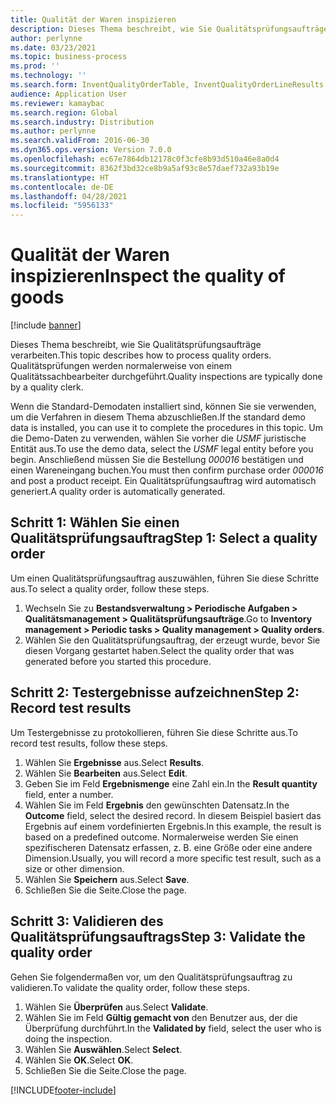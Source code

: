 ```yaml
---
title: Qualität der Waren inspizieren
description: Dieses Thema beschreibt, wie Sie Qualitätsprüfungsaufträge verarbeiten.
author: perlynne
ms.date: 03/23/2021
ms.topic: business-process
ms.prod: ''
ms.technology: ''
ms.search.form: InventQualityOrderTable, InventQualityOrderLineResults, HcmWorkerLookUp
audience: Application User
ms.reviewer: kamaybac
ms.search.region: Global
ms.search.industry: Distribution
ms.author: perlynne
ms.search.validFrom: 2016-06-30
ms.dyn365.ops.version: Version 7.0.0
ms.openlocfilehash: ec67e7864db12178c0f3cfe8b93d510a46e8a0d4
ms.sourcegitcommit: 8362f3bd32ce8b9a5af93c8e57daef732a93b19e
ms.translationtype: HT
ms.contentlocale: de-DE
ms.lasthandoff: 04/28/2021
ms.locfileid: "5956133"
---
```

# <a name="inspect-the-quality-of-goods"></a><span data-ttu-id="74bea-103">Qualität der Waren inspizieren</span><span class="sxs-lookup"><span data-stu-id="74bea-103">Inspect the quality of goods</span></span>

[!include [banner](../../includes/banner.md)]

<span data-ttu-id="74bea-104">Dieses Thema beschreibt, wie Sie Qualitätsprüfungsaufträge verarbeiten.</span><span class="sxs-lookup"><span data-stu-id="74bea-104">This topic describes how to process quality orders.</span></span> <span data-ttu-id="74bea-105">Qualitätsprüfungen werden normalerweise von einem Qualitätssachbearbeiter durchgeführt.</span><span class="sxs-lookup"><span data-stu-id="74bea-105">Quality inspections are typically done by a quality clerk.</span></span>

<span data-ttu-id="74bea-106">Wenn die Standard-Demodaten installiert sind, können Sie sie verwenden, um die Verfahren in diesem Thema abzuschließen.</span><span class="sxs-lookup"><span data-stu-id="74bea-106">If the standard demo data is installed, you can use it to complete the procedures in this topic.</span></span> <span data-ttu-id="74bea-107">Um die Demo-Daten zu verwenden, wählen Sie vorher die *USMF* juristische Entität aus.</span><span class="sxs-lookup"><span data-stu-id="74bea-107">To use the demo data, select the *USMF* legal entity before you begin.</span></span> <span data-ttu-id="74bea-108">Anschließend müssen Sie die Bestellung *000016* bestätigen und einen Wareneingang buchen.</span><span class="sxs-lookup"><span data-stu-id="74bea-108">You must then confirm purchase order *000016* and post a product receipt.</span></span> <span data-ttu-id="74bea-109">Ein Qualitätsprüfungsauftrag wird automatisch generiert.</span><span class="sxs-lookup"><span data-stu-id="74bea-109">A quality order is automatically generated.</span></span>

## <a name="step-1-select-a-quality-order"></a><span data-ttu-id="74bea-110">Schritt 1: Wählen Sie einen Qualitätsprüfungsauftrag</span><span class="sxs-lookup"><span data-stu-id="74bea-110">Step 1: Select a quality order</span></span>

<span data-ttu-id="74bea-111">Um einen Qualitätsprüfungsauftrag auszuwählen, führen Sie diese Schritte aus.</span><span class="sxs-lookup"><span data-stu-id="74bea-111">To select a quality order, follow these steps.</span></span>

1. <span data-ttu-id="74bea-112">Wechseln Sie zu **Bestandsverwaltung \> Periodische Aufgaben \> Qualitätsmanagement \> Qualitätsprüfungsaufträge**.</span><span class="sxs-lookup"><span data-stu-id="74bea-112">Go to **Inventory management \> Periodic tasks \> Quality management \> Quality orders**.</span></span>
1. <span data-ttu-id="74bea-113">Wählen Sie den Qualitätsprüfungsauftrag, der erzeugt wurde, bevor Sie diesen Vorgang gestartet haben.</span><span class="sxs-lookup"><span data-stu-id="74bea-113">Select the quality order that was generated before you started this procedure.</span></span>

## <a name="step-2-record-test-results"></a><span data-ttu-id="74bea-114">Schritt 2: Testergebnisse aufzeichnen</span><span class="sxs-lookup"><span data-stu-id="74bea-114">Step 2: Record test results</span></span>

<span data-ttu-id="74bea-115">Um Testergebnisse zu protokollieren, führen Sie diese Schritte aus.</span><span class="sxs-lookup"><span data-stu-id="74bea-115">To record test results, follow these steps.</span></span>

1. <span data-ttu-id="74bea-116">Wählen Sie **Ergebnisse** aus.</span><span class="sxs-lookup"><span data-stu-id="74bea-116">Select **Results**.</span></span>
1. <span data-ttu-id="74bea-117">Wählen Sie **Bearbeiten** aus.</span><span class="sxs-lookup"><span data-stu-id="74bea-117">Select **Edit**.</span></span>
1. <span data-ttu-id="74bea-118">Geben Sie im Feld **Ergebnismenge** eine Zahl ein.</span><span class="sxs-lookup"><span data-stu-id="74bea-118">In the **Result quantity** field, enter a number.</span></span>
1. <span data-ttu-id="74bea-119">Wählen Sie im Feld **Ergebnis** den gewünschten Datensatz.</span><span class="sxs-lookup"><span data-stu-id="74bea-119">In the **Outcome** field, select the desired record.</span></span> <span data-ttu-id="74bea-120">In diesem Beispiel basiert das Ergebnis auf einem vordefinierten Ergebnis.</span><span class="sxs-lookup"><span data-stu-id="74bea-120">In this example, the result is based on a predefined outcome.</span></span> <span data-ttu-id="74bea-121">Normalerweise werden Sie einen spezifischeren Datensatz erfassen, z. B. eine Größe oder eine andere Dimension.</span><span class="sxs-lookup"><span data-stu-id="74bea-121">Usually, you will record a more specific test result, such as a size or other dimension.</span></span>
1. <span data-ttu-id="74bea-122">Wählen Sie **Speichern** aus.</span><span class="sxs-lookup"><span data-stu-id="74bea-122">Select **Save**.</span></span>
1. <span data-ttu-id="74bea-123">Schließen Sie die Seite.</span><span class="sxs-lookup"><span data-stu-id="74bea-123">Close the page.</span></span>

## <a name="step-3-validate-the-quality-order"></a><span data-ttu-id="74bea-124">Schritt 3: Validieren des Qualitätsprüfungsauftrags</span><span class="sxs-lookup"><span data-stu-id="74bea-124">Step 3: Validate the quality order</span></span>

<span data-ttu-id="74bea-125">Gehen Sie folgendermaßen vor, um den Qualitätsprüfungsauftrag zu validieren.</span><span class="sxs-lookup"><span data-stu-id="74bea-125">To validate the quality order, follow these steps.</span></span>

1. <span data-ttu-id="74bea-126">Wählen Sie **Überprüfen** aus.</span><span class="sxs-lookup"><span data-stu-id="74bea-126">Select **Validate**.</span></span>
1. <span data-ttu-id="74bea-127">Wählen Sie im Feld **Gültig gemacht von** den Benutzer aus, der die Überprüfung durchführt.</span><span class="sxs-lookup"><span data-stu-id="74bea-127">In the **Validated by** field, select the user who is doing the inspection.</span></span>
1. <span data-ttu-id="74bea-128">Wählen Sie **Auswählen**.</span><span class="sxs-lookup"><span data-stu-id="74bea-128">Select **Select**.</span></span>
1. <span data-ttu-id="74bea-129">Wählen Sie **OK**.</span><span class="sxs-lookup"><span data-stu-id="74bea-129">Select **OK**.</span></span>
1. <span data-ttu-id="74bea-130">Schließen Sie die Seite.</span><span class="sxs-lookup"><span data-stu-id="74bea-130">Close the page.</span></span>

[!INCLUDE[footer-include](../../../includes/footer-banner.md)]
